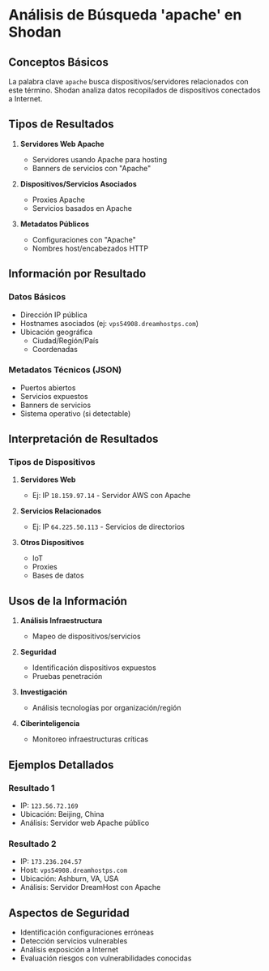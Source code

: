# Análisis de Búsqueda 'apache' en Shodan

## Conceptos Básicos
La palabra clave `apache` busca dispositivos/servidores relacionados con este término. Shodan analiza datos recopilados de dispositivos conectados a Internet.

## Tipos de Resultados
1. **Servidores Web Apache**
   * Servidores usando Apache para hosting
   * Banners de servicios con "Apache"

2. **Dispositivos/Servicios Asociados**  
   * Proxies Apache
   * Servicios basados en Apache

3. **Metadatos Públicos**
   * Configuraciones con "Apache"
   * Nombres host/encabezados HTTP

## Información por Resultado

### Datos Básicos
- Dirección IP pública
- Hostnames asociados (ej: `vps54908.dreamhostps.com`)
- Ubicación geográfica
  * Ciudad/Región/País
  * Coordenadas

### Metadatos Técnicos (JSON)
- Puertos abiertos
- Servicios expuestos 
- Banners de servicios
- Sistema operativo (si detectable)

## Interpretación de Resultados

### Tipos de Dispositivos
1. **Servidores Web**
   * Ej: IP `18.159.97.14` - Servidor AWS con Apache

2. **Servicios Relacionados** 
   * Ej: IP `64.225.50.113` - Servicios de directorios

3. **Otros Dispositivos**
   * IoT
   * Proxies
   * Bases de datos

## Usos de la Información

1. **Análisis Infraestructura**
   * Mapeo de dispositivos/servicios
   
2. **Seguridad**
   * Identificación dispositivos expuestos
   * Pruebas penetración

3. **Investigación**
   * Análisis tecnologías por organización/región

4. **Ciberinteligencia** 
   * Monitoreo infraestructuras críticas

## Ejemplos Detallados

### Resultado 1
- IP: `123.56.72.169`
- Ubicación: Beijing, China
- Análisis: Servidor web Apache público

### Resultado 2  
- IP: `173.236.204.57`
- Host: `vps54908.dreamhostps.com`
- Ubicación: Ashburn, VA, USA
- Análisis: Servidor DreamHost con Apache

## Aspectos de Seguridad
- Identificación configuraciones erróneas
- Detección servicios vulnerables  
- Análisis exposición a Internet
- Evaluación riesgos con vulnerabilidades conocidas